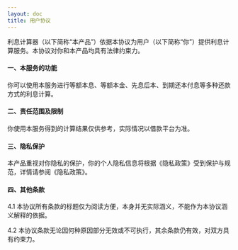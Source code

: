 ```yaml
---
layout: doc
title: 用户协议
---
```

利息计算器（以下简称“本产品”）依据本协议为用户（以下简称“你”）提供利息计算服务。本协议对你和本产品均具有法律约束力。

#### 一、本服务的功能

你可以使用本服务进行等额本息、等额本金、先息后本、到期还本付息等多种还款方式的利息计算。

#### 二、责任范围及限制

你使用本服务得到的计算结果仅供参考，实际情况以借款平台为准。

#### 三、隐私保护

本产品重视对你隐私的保护，你的个人隐私信息将根据《隐私政策》受到保护与规范，详情请参阅《隐私政策》。

#### 四、其他条款

4.1 本协议所有条款的标题仅为阅读方便，本身并无实际涵义，不能作为本协议涵义解释的依据。

4.2 本协议条款无论因何种原因部分无效或不可执行，其余条款仍有效，对双方具有约束力。
